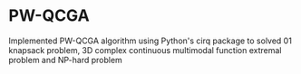# PW-QCGA
Implemented PW-QCGA algorithm using Python's cirq package to solved 01 knapsack problem, 3D complex continuous multimodal function extremal problem and NP-hard problem
 
